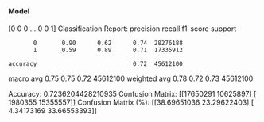#### Model
[0 0 0 ... 0 0 1]
Classification Report:
              precision    recall  f1-score   support

           0       0.90      0.62      0.74  28276188
           1       0.59      0.89      0.71  17335912

    accuracy                           0.72  45612100
   macro avg       0.75      0.75      0.72  45612100
weighted avg       0.78      0.72      0.73  45612100

Accuracy: 0.7236204428210935
Confusion Matrix:
[[17650291 10625897]
 [ 1980355 15355557]]
Confusion Matrix (%):
[[38.69651036 23.29622403]
 [ 4.34173169 33.66553393]]
